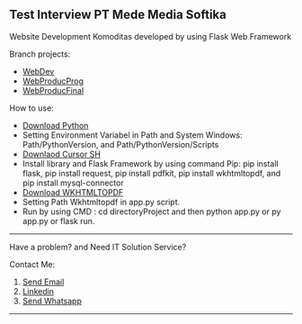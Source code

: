 Test Interview PT Mede Media Softika
-----------------------------------------------------------------------------------------------------------------------------------------------------------------------------------------------------------------------

Website Development Komoditas developed by using Flask Web Framework

Branch projects:

- [WebDev](https://github.com/AnandaRauf/Test-Interview-PT-Mede-Media-Softika/tree/WebDev)
- [WebProducProg](https://github.com/AnandaRauf/Test-Interview-PT-Mede-Media-Softika/tree/WebProducProg)
- [WebProducFinal](https://github.com/AnandaRauf/Test-Interview-PT-Mede-Media-Softika/tree/WebProducFinal)

How to use:

- [Download Python](https://www.python.org/)
-  Setting Environment Variabel in Path and System Windows: Path/PythonVersion, and Path/PythonVersion/Scripts 
-  [Downlaod Cursor SH](https://cursor.sh/)
-  Install library and Flask Framework by using command Pip: pip install flask, pip install request, pip install pdfkit, pip install wkhtmltopdf, and pip install mysql-connector
- [Download WKHTMLTOPDF](https://wkhtmltopdf.org/downloads.html)
- Setting Path Wkhtmltopdf in app.py script.
-  Run by using CMD : cd directoryProject and then python app.py or py app.py or flask run.

-----------------------------------------------------------------------------------------------------------------------------------------------------------------------------------------------------------------------

Have a problem? and Need IT Solution Service?

Contact Me:

1. [Send Email](https://mailto:anandaraufm@gmail.com)
2. [Linkedin](https://www.linkedin.com/in/ananda-rauf-maududi-)
3. [Send Whatsapp](wa.me/6285692060498)


-----------------------------------------------------------------------------------------------------------------------------------------------------------------------------------------------------------------------

